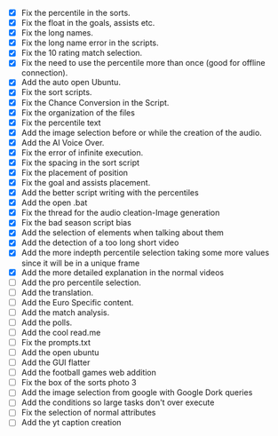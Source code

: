 - [x] Fix the percentile in the sorts.
- [x] Fix the float in the goals, assists etc.
- [x] Fix the long names.
- [x] Fix the long name error in the scripts.
- [x] Fix the 10 rating match selection.
- [x] Fix the need to use the percentile more than once (good for offline connection).
- [x] Add the auto open Ubuntu.
- [x] Fix the sort scripts.
- [x] Fix the Chance Conversion in the Script.
- [x] Fix the organization of the files
- [x] Fix the percentile text
- [x] Add the image selection before or while the creation of the audio.
- [x] Add the AI Voice Over.
- [x] Fix the error of infinite execution.
- [x] Fix the spacing in the sort script
- [x] Fix the placement of position
- [x] Fix the goal and assists placement.
- [x] Add the better script writing with the percentiles
- [x] Add the open .bat
- [x] Fix the thread for the audio cleation-Image generation
- [x] Fix the bad season script bias
- [x] Add the selection of elements when talking about them
- [x] Add the detection of a too long short video
- [x] Add the more indepth percentile selection taking some more values since it will be in a unique frame
- [x] Add the more detailed explanation in the normal videos
- [ ] Add the pro percentile selection.
- [ ] Add the translation.
- [ ] Add the Euro Specific content.
- [ ] Add the match analysis.
- [ ] Add the polls.
- [ ] Add the cool read.me
- [ ] Fix the prompts.txt
- [ ] Add the open ubuntu
- [ ] Add the GUI flatter
- [ ] Add the football games web addition
- [ ] Fix the box of the sorts photo 3
- [ ] Add the image selection from google with Google Dork queries
- [ ] Add the conditions so large tasks don't over execute
- [ ] Fix the selection of normal attributes
- [ ] Add the yt caption creation